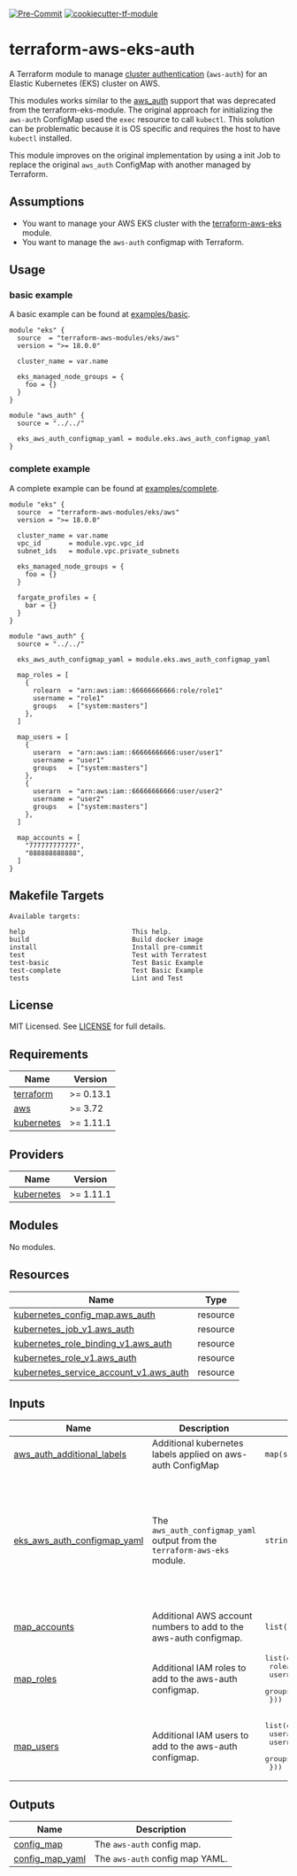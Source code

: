[![Pre-Commit](https://github.com/aidanmelen/terraform-aws-eks-auth/actions/workflows/pre-commit.yaml/badge.svg)](https://github.com/aidanmelen/terraform-aws-eks-auth/actions/workflows/pre-commit.yaml)
[![cookiecutter-tf-module](https://img.shields.io/badge/cookiecutter--tf--module-enabled-brightgreen)](https://github.com/aidanmelen/cookiecutter-tf-module)

# terraform-aws-eks-auth

A Terraform module to manage [cluster authentication](https://docs.aws.amazon.com/eks/latest/userguide/cluster-auth.html) (`aws-auth`) for an Elastic Kubernetes (EKS) cluster on AWS.

This modules works similar to the [aws_auth](https://github.com/terraform-aws-modules/terraform-aws-eks/blob/v17.24.0/aws_auth.tf) support that was deprecated from the terraform-eks-module. The original approach for initializing the `aws-auth` ConfigMap used the `exec` resource to call `kubectl`. This solution can be problematic because it is OS specific and requires the host to have `kubectl` installed.

This module improves on the original implementation by using a init Job to replace the original `aws_auth` ConfigMap with another managed by Terraform.

## Assumptions

- You want to manage your AWS EKS cluster with the [terraform-aws-eks](https://github.com/terraform-aws-modules/terraform-aws-eks) module.
- You want to manage the `aws-auth` configmap with Terraform.

## Usage

### basic example

A basic example can be found at [examples/basic](examples/basic).

```hcl
module "eks" {
  source  = "terraform-aws-modules/eks/aws"
  version = ">= 18.0.0"

  cluster_name = var.name

  eks_managed_node_groups = {
    foo = {}
  }
}

module "aws_auth" {
  source = "../../"

  eks_aws_auth_configmap_yaml = module.eks.aws_auth_configmap_yaml
}
```

### complete example

A complete example can be found at [examples/complete](examples/complete).

```hcl
module "eks" {
  source  = "terraform-aws-modules/eks/aws"
  version = ">= 18.0.0"

  cluster_name = var.name
  vpc_id       = module.vpc.vpc_id
  subnet_ids   = module.vpc.private_subnets

  eks_managed_node_groups = {
    foo = {}
  }

  fargate_profiles = {
    bar = {}
  }
}

module "aws_auth" {
  source = "../../"

  eks_aws_auth_configmap_yaml = module.eks.aws_auth_configmap_yaml

  map_roles = [
    {
      rolearn  = "arn:aws:iam::66666666666:role/role1"
      username = "role1"
      groups   = ["system:masters"]
    },
  ]

  map_users = [
    {
      userarn  = "arn:aws:iam::66666666666:user/user1"
      username = "user1"
      groups   = ["system:masters"]
    },
    {
      userarn  = "arn:aws:iam::66666666666:user/user2"
      username = "user2"
      groups   = ["system:masters"]
    },
  ]

  map_accounts = [
    "777777777777",
    "888888888888",
  ]
}
```

## Makefile Targets

```text
Available targets:

help                           This help.
build                          Build docker image
install                        Install pre-commit
test                           Test with Terratest
test-basic                     Test Basic Example
test-complete                  Test Basic Example
tests                          Lint and Test
```

## License

MIT Licensed. See [LICENSE](https://github.com/aidanmelen/terraform-aws-eks-auth/tree/master/LICENSE) for full details.

<!-- BEGINNING OF PRE-COMMIT-TERRAFORM DOCS HOOK -->
## Requirements

| Name | Version |
|------|---------|
| <a name="requirement_terraform"></a> [terraform](#requirement\_terraform) | >= 0.13.1 |
| <a name="requirement_aws"></a> [aws](#requirement\_aws) | >= 3.72 |
| <a name="requirement_kubernetes"></a> [kubernetes](#requirement\_kubernetes) | >= 1.11.1 |

## Providers

| Name | Version |
|------|---------|
| <a name="provider_kubernetes"></a> [kubernetes](#provider\_kubernetes) | >= 1.11.1 |

## Modules

No modules.

## Resources

| Name | Type |
|------|------|
| [kubernetes_config_map.aws_auth](https://registry.terraform.io/providers/hashicorp/kubernetes/latest/docs/resources/config_map) | resource |
| [kubernetes_job_v1.aws_auth](https://registry.terraform.io/providers/hashicorp/kubernetes/latest/docs/resources/job_v1) | resource |
| [kubernetes_role_binding_v1.aws_auth](https://registry.terraform.io/providers/hashicorp/kubernetes/latest/docs/resources/role_binding_v1) | resource |
| [kubernetes_role_v1.aws_auth](https://registry.terraform.io/providers/hashicorp/kubernetes/latest/docs/resources/role_v1) | resource |
| [kubernetes_service_account_v1.aws_auth](https://registry.terraform.io/providers/hashicorp/kubernetes/latest/docs/resources/service_account_v1) | resource |

## Inputs

| Name | Description | Type | Default | Required |
|------|-------------|------|---------|:--------:|
| <a name="input_aws_auth_additional_labels"></a> [aws\_auth\_additional\_labels](#input\_aws\_auth\_additional\_labels) | Additional kubernetes labels applied on aws-auth ConfigMap | `map(string)` | `{}` | no |
| <a name="input_eks_aws_auth_configmap_yaml"></a> [eks\_aws\_auth\_configmap\_yaml](#input\_eks\_aws\_auth\_configmap\_yaml) | The `aws_auth_configmap_yaml` output from the `terraform-aws-eks` module. | `string` | `"  apiVersion: v1\n  kind: ConfigMap\n  metadata:\n    name: aws-auth\n    namespace: kube-system\n  data:\n    mapRoles: |\n      -\n"` | no |
| <a name="input_map_accounts"></a> [map\_accounts](#input\_map\_accounts) | Additional AWS account numbers to add to the aws-auth configmap. | `list(string)` | `[]` | no |
| <a name="input_map_roles"></a> [map\_roles](#input\_map\_roles) | Additional IAM roles to add to the aws-auth configmap. | <pre>list(object({<br>    rolearn  = string<br>    username = string<br>    groups   = list(string)<br>  }))</pre> | `[]` | no |
| <a name="input_map_users"></a> [map\_users](#input\_map\_users) | Additional IAM users to add to the aws-auth configmap. | <pre>list(object({<br>    userarn  = string<br>    username = string<br>    groups   = list(string)<br>  }))</pre> | `[]` | no |

## Outputs

| Name | Description |
|------|-------------|
| <a name="output_config_map"></a> [config\_map](#output\_config\_map) | The `aws-auth` config map. |
| <a name="output_config_map_yaml"></a> [config\_map\_yaml](#output\_config\_map\_yaml) | The `aws-auth` config map YAML. |
<!-- END OF PRE-COMMIT-TERRAFORM DOCS HOOK -->
